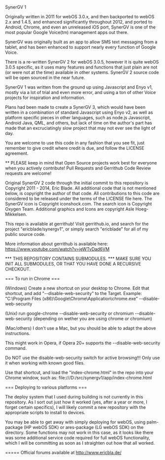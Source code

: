 SynerGV 1

Originally written in 2011 for webOS 3.0.x, and then backported to webOS 2.x and 
1.4.5, and enhanced significantly throughout 2012, and ported to Android, Chrome,
and even an unreleased iOS port, SynerGV is one of the most popular Google
Voice(tm) management apps out there.

SynerGV was originally built as an app to allow SMS text messaging from a tablet,
and has been enhanced to support nearly every function of Google Voice.

There is a re-written SynerGV 2 for webOS 3.0.5, however it is quite webOS 3.0.5
specific, as it uses many features and functions that just plain are not (or were
not at the time) available in other systems.  SynerGV 2 source code will be open
sourced in the near future.

SynerGV 1 was written from the ground up using Javascript and Enyo v1, mostly
via a lot of trial and even more error, and using a ton of other Voice projects
for inspiration and information.

Plans had been made to create a SynerGV 3, which would have been written in
a combination of standard Javascript using Enyo v2, 
as well as platform specific pieces in other languages, such as node.js Javascript, 
Android Java, QML, and others, but lack of time on the author's part has made that
an excruciatingly slow project that may not ever see the light of day.

You are welcome to use this code in any fashion that you see fit, just remember
to give credit where credit is due, and follow the LICENSE agreement.

** PLEASE keep in mind that Open Source projects work best for everyone when you
actively contribute!  Pull Requests and Gerrithub Code Review requests are welcome!

Original SynerGV 2 code through the initial commit to this repository is Copyright 2011 - 2014, Eric Blade. All additional code that is not mentioned below, is copyright the author of that code. All contributions to this code are considered to be released under the terms of the LICENSE file here.
The SynerGV icon is Copyright iconshock.com.
The search icon is Copyright Oxygen Team.
Additional graphics and Icons are copyright Asle Hoeg-Mikkelsen.

This repo is available at gerrithub!  Visit gerrithub.io, and search for the
project "ericblade/synergv1", or simply search "ericblade" for all of my public
source code.

More information about gerrithub is available here:
https://www.youtube.com/watch?v=jeWTvDad6VM

*** THIS REPOSITORY CONTAINS SUBMODULES.
*** MAKE SURE YOU INIT ALL SUBMODULES, OR THAT YOU HAVE DONE A RECURSIVE CHECKOUT.

=== To run in Chrome ===

(Windows) Create a new shortcut on your desktop to Chrome.  Edit that shortcut, and add "--disable-web-security" to the Target.
Example: "C:\Program Files (x86)\Google\Chrome\Application\chrome.exe" --disable-web-security

(Unix) run google-chrome --disable-web-security or chromium --disable-web-security (depending on wether you are using chrome or chromium)

(Mac/others) I don't use a Mac, but you should be able to adapt the above instructions.

This might work in Opera, if Opera 20+ supports the --disable-web-security command.

Do NOT use the disable-web-security switch for active browsing!!! Only use it when working with known good files.

Use that shortcut, and load the "index-chrome.html" in the repo into your Chrome window, such as:
file:///D:/src/synergv1/app/index-chrome.html

=== Deploying to various platforms ===

The deploy system that I used during building is not currently in this repository.  As I sort out just how it worked (yes, after a year or more, I forget certain specifics), I will likely commit a new repository with the appropriate scripts to install to devices.

You may be able to get away with simply deploying for webOS, using palm-package (HP webOS SDK) or ares-package (LG webOS SDK) on the directory.
Some functions may not work in this case, as it looks like there was some additional service code required for full webOS functionality, which I will be committing as soon as I straighten out how that all worked.

===== Official forums available at http://www.ericbla.de/
